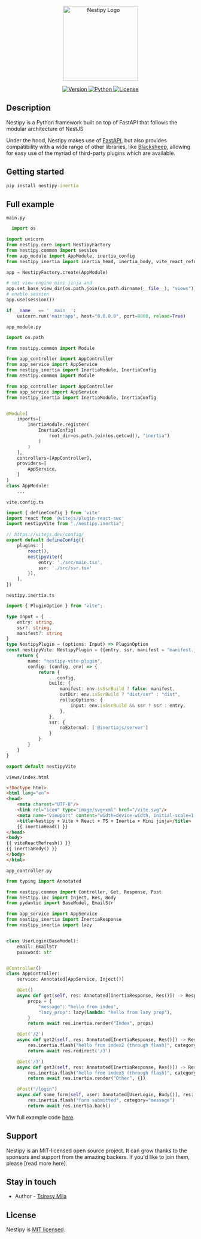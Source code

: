 <p align="center">
  <a target="_blank"><img src="https://raw.githubusercontent.com/nestipy/nestipy/release-v1/nestipy.png" width="200" alt="Nestipy Logo" /></a></p>
<p align="center">
    <a href="https://pypi.org/project/nestipy">
        <img src="https://img.shields.io/pypi/v/nestipy?color=%2334D058&label=pypi%20package" alt="Version">
    </a>
    <a href="https://pypi.org/project/nestipy">
        <img src="https://img.shields.io/pypi/pyversions/nestipy.svg?color=%2334D058" alt="Python">
    </a>
    <a href="https://github.com/tsiresymila1/nestipy/blob/main/LICENSE">
        <img src="https://img.shields.io/github/license/tsiresymila1/nestipy" alt="License">
    </a>
</p>

## Description

<p>Nestipy is a Python framework built on top of FastAPI that follows the modular architecture of NestJS</p>
<p>Under the hood, Nestipy makes use of <a href="https://fastapi.tiangolo.com/" target="_blank">FastAPI</a>, but also provides compatibility with a wide range of other libraries, like <a href="https://fastapi.tiangolo.com/" target="_blank">Blacksheep</a>, allowing for easy use of the myriad of third-party plugins which are available.</p>

## Getting started

```cmd
pip install nestipy-inertia
```
## Full example
`main.py`
```python
  import os

import uvicorn
from nestipy.core import NestipyFactory
from nestipy.common import session
from app_module import AppModule, inertia_config
from nestipy_inertia import inertia_head, inertia_body, vite_react_refresh

app = NestipyFactory.create(AppModule)

# set view engine mini jinja and
app.set_base_view_dir(os.path.join(os.path.dirname(__file__), "views"))
# enable session
app.use(session())

if __name__ == '__main__':
    uvicorn.run('main:app', host="0.0.0.0", port=8000, reload=True)


```
`app_module.py`
```python
import os.path

from nestipy.common import Module

from app_controller import AppController
from app_service import AppService
from nestipy_inertia import InertiaModule, InertiaConfig
from nestipy.common import Module

from app_controller import AppController
from app_service import AppService
from nestipy_inertia import InertiaModule, InertiaConfig


@Module(
    imports=[
        InertiaModule.register(
            InertiaConfig(
                root_dir=os.path.join(os.getcwd(), "inertia")
            )
        )
    ],
    controllers=[AppController],
    providers=[
        AppService,
    ]
)
class AppModule:
    ...

```

`vite.config.ts`
```ts
import { defineConfig } from 'vite'
import react from '@vitejs/plugin-react-swc'
import nestipyVite from "./nestipy.inertia";

// https://vitejs.dev/config/
export default defineConfig({
    plugins: [
        react(),
        nestipyVite({
            entry: './src/main.tsx',
            ssr: './src/ssr.tsx'
        }),
    ],
})

```

`nestipy.inertia.ts`
```ts
import { PluginOption } from "vite";

type Input = {
    entry: string,
    ssr?: string,
    manifest?: string
}
type NestipyPlugin = (options: Input) => PluginOption
const nestipyVite: NestipyPlugin = ({entry, ssr, manifest = "manifest.json"}) => {
    return {
        name: "nestipy-vite-plugin",
        config: (config, env) => {
            return {
                ...config,
                build: {
                    manifest: env.isSsrBuild ? false: manifest,
                    outDir: env.isSsrBuild ? "dist/ssr" : "dist",
                    rollupOptions: {
                        input: env.isSsrBuild && ssr ? ssr : entry,
                    },
                },
                ssr: {
                    noExternal: ['@inertiajs/server']
                }
            }
        }
    }
}

export default nestipyVite

```

`views/index.html`
```html
<!Doctype html>
<html lang="en">
<head>
    <meta charset="UTF-8"/>
    <link rel="icon" type="image/svg+xml" href="/vite.svg"/>
    <meta name="viewport" content="width=device-width, initial-scale=1.0"/>
    <title>Nestipy + Vite + React + TS + Inertia + Mini jinja</title>
    {{ inertiaHead() }}
</head>
<body>
{{ viteReactRefresh() }}
{{ inertiaBody() }}
</body>
</html>

```
`app_controller.py`
```python
from typing import Annotated

from nestipy.common import Controller, Get, Response, Post
from nestipy.ioc import Inject, Res, Body
from pydantic import BaseModel, EmailStr

from app_service import AppService
from nestipy_inertia import InertiaResponse
from nestipy_inertia import lazy


class UserLogin(BaseModel):
    email: EmailStr
    password: str


@Controller()
class AppController:
    service: Annotated[AppService, Inject()]

    @Get()
    async def get(self, res: Annotated[InertiaResponse, Res()]) -> Response:
        props = {
            "message": "hello from index",
            "lazy_prop": lazy(lambda: "hello from lazy prop"),
        }
        return await res.inertia.render("Index", props)

    @Get('/2')
    async def get2(self, res: Annotated[InertiaResponse, Res()]) -> Response:
        res.inertia.flash("hello from index2 (through flash)", category="message")
        return await res.redirect('/3')

    @Get('/3')
    async def get3(self, res: Annotated[InertiaResponse, Res()]) -> Response:
        res.inertia.flash("hello from index3 (through flash)", category="message")
        return await res.inertia.render("Other", {})

    @Post("/login")
    async def some_form(self, user: Annotated[UserLogin, Body()], res: Annotated[InertiaResponse, Res()]) -> Response:
        res.inertia.flash("form submitted", category="message")
        return await res.inertia.back()

```
Viw full example code [here](https://github.com/nestipy/inertia/tree/main/example).
## Support

Nestipy is an MIT-licensed open source project. It can grow thanks to the sponsors and support from the amazing backers.
If you'd like to join them, please [read more here].

## Stay in touch

- Author - [Tsiresy Mila](https://tsiresymila.vercel.app)

## License

Nestipy is [MIT licensed](LICENSE).
